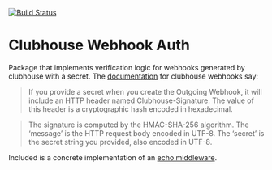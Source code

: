[![Build Status](https://travis-ci.org/pratikmallya/clubhouse-webhook.svg?branch=master)](https://travis-ci.org/pratikmallya/clubhouse-webhook)

# Clubhouse Webhook Auth

Package that implements verification logic for webhooks generated by clubhouse with a secret. The [documentation] for clubhouse webhooks say:


> If you provide a secret when you create the Outgoing Webhook, it will include an HTTP header named Clubhouse-Signature. The value of this header is a cryptographic hash encoded in hexadecimal.
  
>The signature is computed by the HMAC-SHA-256 algorithm. The ‘message’ is the HTTP request body encoded in UTF-8. The ‘secret’ is the secret string you provided, also encoded in UTF-8. 

Included is a concrete implementation of an [echo middleware].

[documentation]: https://clubhouse.io/api/webhook/v1/#Signature
[echo middleware]: echo/middleware.go